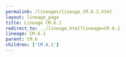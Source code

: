 ```yaml
---
permalink: /lineages/lineage_CM.6.1.html
layout: lineage_page
title: Lineage CM.6.1
redirect_to: ../lineage.html?lineage=CM.6.1
lineage: CM.6.1
parent: CM.6
children: ['CM.6.1']
---
```

